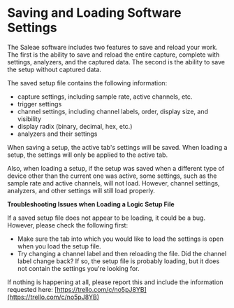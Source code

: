 # Saving and Loading Software Settings

The Saleae software includes two features to save and reload your work. The first is the ability to save and reload the entire capture, complete with settings, analyzers, and the captured data. The second is the ability to save the setup without captured data.

The saved setup file contains the following information:

* capture settings, including sample rate, active channels, etc.
* trigger settings
* channel settings, including channel labels, order, display size, and visibility
* display radix \(binary, decimal, hex, etc.\)
* analyzers and their settings

When saving a setup, the active tab's settings will be saved. When loading a setup, the settings will only be applied to the active tab.

Also, when loading a setup, if the setup was saved when a different type of device other than the current one was active, some settings, such as the sample rate and active channels, will not load. However, channel settings, analyzers, and other settings will still load properly.

**Troubleshooting Issues when Loading a Logic Setup File**

If a saved setup file does not appear to be loading, it could be a bug. However, please check the following first:

* Make sure the tab into which you would like to load the settings is open when you load the setup file.
* Try changing a channel label and then reloading the file. Did the channel label change back? If so, the setup file is probably loading, but it does not contain the settings you're looking for.

If nothing is happening at all, please report this and include the information requested here: [https://trello.com/c/no5pJ8YB](https://trello.com/c/no5pJ8YB)

